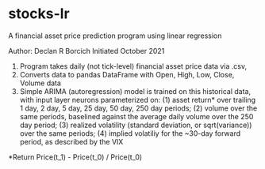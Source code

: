 # stocks-lr
A financial asset price prediction program using linear regression

Author: Declan R Borcich
Initiated October 2021

1. Program takes daily (not tick-level) financial asset price data via .csv,
2. Converts data to pandas DataFrame with Open, High, Low, Close, Volume data
3. Simple ARIMA (autoregression) model is trained on this historical data, with input layer
  neurons parameterized on: (1) asset return* over trailing 1 day, 2 day, 5 day,
  25 day, 50 day, 250 day periods; (2) volume over the same periods, baselined
  against the average daily volume over the 250 day period; (3) realized volatility 
  (standard deviation, or sqrt(variance)) over the same periods; 
  (4) implied volatiliy for the ~30-day forward period, as described by the
  VIX

*Return Price(t_1) - Price(t_0) / Price(t_0) 
